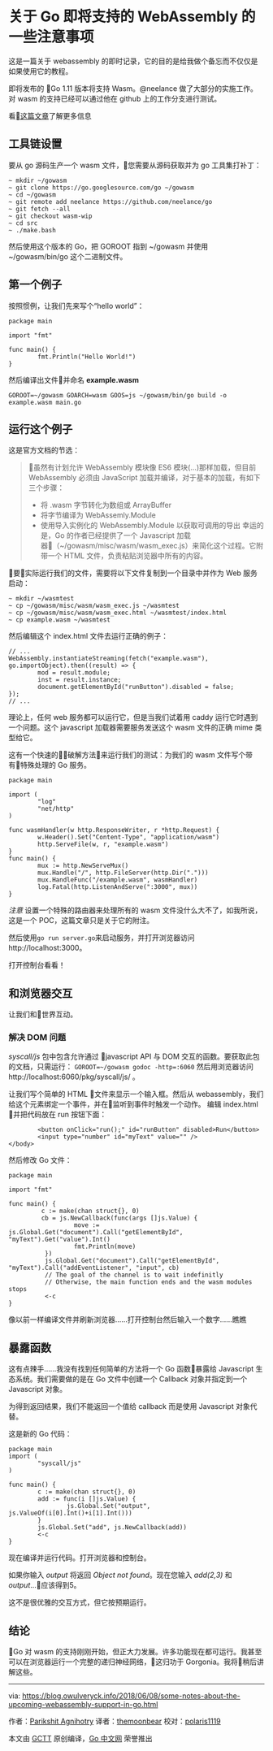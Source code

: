 # 关于 Go 即将支持的 WebAssembly 的一些注意事项

这是一篇关于 webassembly 的即时记录，它的目的是给我做个备忘而不仅仅是如果使用它的教程。

即将发布的 Go 1.11 版本将支持 Wasm。@neelance 做了大部分的实施工作。对 wasm 的支持已经可以通过他在 github 上的工作分支进行测试。

看[这篇文章](https://blog.gopheracademy.com/advent-2017/go-wasm/)了解更多信息

## 工具链设置

要从 go 源码生产一个 wasm 文件，您需要从源码获取并为 go 工具集打补丁：

```
~ mkdir ~/gowasm
~ git clone https://go.googlesource.com/go ~/gowasm
~ cd ~/gowasm
~ git remote add neelance https://github.com/neelance/go
~ git fetch --all
~ git checkout wasm-wip
~ cd src
~ ./make.bash
```

然后使用这个版本的 Go，把 GOROOT 指到 ~/gowasm 并使用 ~/gowasm/bin/go 这个二进制文件。

## 第一个例子

按照惯例，让我们先来写个“hello world”：

```
package main

import "fmt"

func main() {
        fmt.Println("Hello World!")
}
```

然后编译出文件并命名 **example.wasm**

```
GOROOT=~/gowasm GOARCH=wasm GOOS=js ~/gowasm/bin/go build -o example.wasm main.go
```

## 运行这个例子

这是官方文档的节选：
> 虽然有计划允许 WebAssembly 模块像 ES6 模块(...)那样加载，但目前 WebAssembly 必须由 JavaScript 加载并编译，对于基本的加载，有如下三个步骤：
> + 将 .wasm 字节转化为数组或 ArrayBuffer
> + 将字节编译为 WebAssemly.Module
> + 使用导入实例化的 WebAssembly.Module 以获取可调用的导出
幸运的是，Go 的作者已经提供了一个 Javascript 加载器（~/gowasm/misc/wasm/wasm_exec.js）来简化这个过程。它附带一个 HTML 文件，负责粘贴浏览器中所有的内容。

要实际运行我们的文件，需要将以下文件复制到一个目录中并作为 Web 服务启动：

```
~ mkdir ~/wasmtest
~ cp ~/gowasm/misc/wasm/wasm_exec.js ~/wasmtest
~ cp ~/gowasm/misc/wasm/wasm_exec.html ~/wasmtest/index.html
~ cp example.wasm ~/wasmtest
```

然后编辑这个 index.html 文件去运行正确的例子：

```
// ...
WebAssembly.instantiateStreaming(fetch("example.wasm"), go.importObject).then((result) => {
        mod = result.module;
        inst = result.instance;
        document.getElementById("runButton").disabled = false;
});
// ...
```

理论上，任何 web 服务都可以运行它，但是当我们试着用 caddy 运行它时遇到一个问题。这个 javascript 加载器需要服务发送这个 wasm 文件的正确 mime 类型给它。

这有一个快速的破解方法来运行我们的测试：为我们的 wasm 文件写个带有特殊处理的 Go 服务。

```
package main

import (
        "log"
        "net/http"
)

func wasmHandler(w http.ResponseWriter, r *http.Request) {
        w.Header().Set("Content-Type", "application/wasm")
        http.ServeFile(w, r, "example.wasm")
}
func main() {
        mux := http.NewServeMux()
        mux.Handle("/", http.FileServer(http.Dir(".")))
        mux.HandleFunc("/example.wasm", wasmHandler)
        log.Fatal(http.ListenAndServe(":3000", mux))
}
```

*注意* 设置一个特殊的路由器来处理所有的 wasm 文件没什么大不了，如我所说，这是一个 POC，这篇文章只是关于它的附注。

然后使用`go run server.go`来启动服务，并打开浏览器访问 http://localhost:3000。

打开控制台看看！

## 和浏览器交互

让我们和世界互动。

### 解决 DOM 问题

*syscall/js* 包中包含允许通过 javascript API 与 DOM 交互的函数。要获取此包的文档，只需运行：
`GOROOT=~/gowasm godoc -http=:6060`
然后用浏览器访问 http://localhost:6060/pkg/syscall/js/ 。

让我们写个简单的 HTML 文件来显示一个输入框。然后从 webassembly，我们给这个元素绑定一个事件，并在监听到事件时触发一个动作。
编辑 index.html 并把代码放在 run 按钮下面：

```
        <button onClick="run();" id="runButton" disabled>Run</button>
        <input type="number" id="myText" value="" />
</body>
```

然后修改 Go 文件：

```
package main

import "fmt"

func main() {
         c := make(chan struct{}, 0)
         cb = js.NewCallback(func(args []js.Value) {
                  move := js.Global.Get("document").Call("getElementById", "myText").Get("value").Int()
                  fmt.Println(move)
          })
          js.Global.Get("document").Call("getElementById", "myText").Call("addEventListener", "input", cb)
          // The goal of the channel is to wait indefinitly
          // Otherwise, the main function ends and the wasm modules stops
          <-c
}
```

像以前一样编译文件并刷新浏览器……打开控制台然后输入一个数字……瞧瞧

## 暴露函数

这有点辣手……我没有找到任何简单的方法将一个 Go 函数暴露给 Javascript 生态系统。我们需要做的是在 Go 文件中创建一个 Callback 对象并指定到一个 Javascript 对象。

为得到返回结果，我们不能返回一个值给 callback 而是使用 Javascript 对象代替。

这是新的 Go 代码：

```
package main
import (
        "syscall/js"
)

func main() {
        c := make(chan struct{}, 0)
        add := func(i []js.Value) {
                js.Global.Set("output", js.ValueOf(i[0].Int()+i[1].Int()))
        }
        js.Global.Set("add", js.NewCallback(add))
        <-c
}
```

现在编译并运行代码。打开浏览器和控制台。

如果你输入 *output* 将返回 *Object not found*。现在您输入 *add(2,3)* 和 *output*...应该得到5。

这不是很优雅的交互方式，但它按预期运行。

## 结论

Go 对 wasm 的支持刚刚开始，但正大力发展。许多功能现在都可运行。我甚至可以在浏览器运行一个完整的递归神经网络，这归功于 Gorgonia。我将稍后讲解这些。

----------------

via: https://blog.owulveryck.info/2018/06/08/some-notes-about-the-upcoming-webassembly-support-in-go.html

作者：[Parikshit Agnihotry](https://medium.com/@parikshit)
译者：[themoonbear](https://github.com/themoonbear)
校对：[polaris1119](https://github.com/polaris1119)

本文由 [GCTT](https://github.com/studygolang/GCTT) 原创编译，[Go 中文网](https://studygolang.com/) 荣誉推出